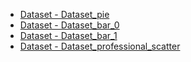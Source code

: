 - [Dataset - Dataset_pie](Dataset/dataset_pie.md 'include :type=code')
- [Dataset - Dataset_bar_0](Dataset/dataset_bar_0.md 'include :type=code')
- [Dataset - Dataset_bar_1](Dataset/dataset_bar_1.md 'include :type=code')
- [Dataset - Dataset_professional_scatter](Dataset/dataset_professional_scatter.md 'include :type=code')
